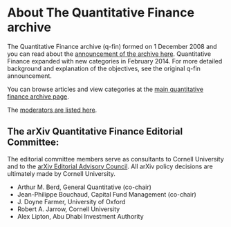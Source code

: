 # About The Quantitative Finance archive


The Quantitative Finance archive (q-fin) formed on 1 December 2008 and you can read about the [announcement of the archive here](../../new/q-fin_announce.md).
Quantitative Finance expanded with new categories in February 2014. For more detailed background and
explanation of the objectives, see the original q-fin announcement.

You can browse articles and view categories at the [main quantitative finance archive page](https://arxiv.org/archive/q-fin).

The [moderators are listed here](https://arxiv.org/moderators#q-fin).


## The arXiv Quantitative Finance Editorial Committee:

The editorial committee members serve as consultants to Cornell University and to the [arXiv Editorial Advisory Council](../../about/people/editorial_advisory_council.md). All arXiv policy decisions are ultimately made by Cornell University.

- Arthur M. Berd, General Quantitative (co-chair)
- Jean-Philippe Bouchaud, Capital Fund Management (co-chair)
- J. Doyne Farmer, University of Oxford
- Robert A. Jarrow, Cornell University
- Alex Lipton, Abu Dhabi Investment Authority
